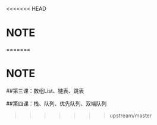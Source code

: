 <<<<<<< HEAD
# NOTE

  

=======
# NOTE

##第三课：数组List、链表、跳表

##第四课：栈、队列、优先队列、双端队列
  

>>>>>>> upstream/master
